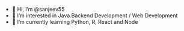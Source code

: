- 👋 Hi, I’m @sanjeev55
- 👀 I’m interested in Java Backend Development / Web Development
- 🌱 I’m currently learning Python, R, React and Node

<!---
sanjeev55/sanjeev55 is a ✨ special ✨ repository because its `README.md` (this file) appears on your GitHub profile.
You can click the Preview link to take a look at your changes.
--->
